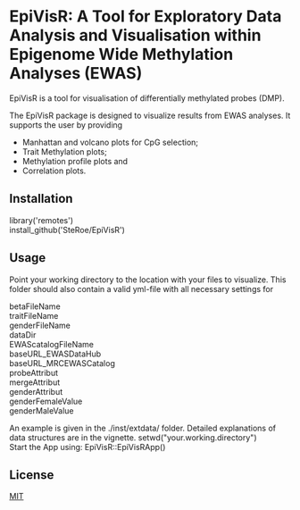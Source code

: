 # EpiVisR: A Tool for Exploratory Data Analysis and Visualisation within Epigenome Wide Methylation Analyses (EWAS)

EpiVisR is a tool for visualisation of differentially methylated probes (DMP).

The EpiVisR package is designed to visualize results from EWAS analyses. It supports the user by providing
- Manhattan and volcano plots for CpG selection;
- Trait Methylation plots;
- Methylation profile plots and
- Correlation plots.

## Installation

library('remotes')  
install_github('SteRoe/EpiVisR')

## Usage

Point your working directory to the location with your files to visualize. This folder should also contain a valid yml-file with all necessary settings for

 betaFileName  
 traitFileName  
 genderFileName  
 dataDir  
 EWAScatalogFileName  
 baseURL_EWASDataHub  
 baseURL_MRCEWASCatalog  
 probeAttribut  
 mergeAttribut  
 genderAttribut  
 genderFemaleValue  
 genderMaleValue  

An example is given in the ./inst/extdata/ folder.
Detailed explanations of data structures are in the vignette.
setwd("your.working.directory")  
Start the App using: EpiVisR::EpiVisRApp()

## License
[MIT](https://choosealicense.com/licenses/mit/)
